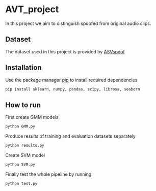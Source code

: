# AVT_project
In this project we aim to distinguish spoofed from original audio clips.

## Dataset
The dataset used in this project is provided by [ASVspoof](https://datashare.ed.ac.uk/handle/10283/3336)

## Installation
Use the package manager [pip](https://pip.pypa.io/en/stable/) to install required dependencies

```bash
pip install sklearn, numpy, pandas, scipy, librosa, seaborn
```

## How to run
First create GMM models

```bash
python GMM.py
```

Produce results of training and evaluation datasets separately

```bash
python results.py
```

Create SVM model

```bash
python SVM.py
```

Finally test the whole pipeline by running:

```bash
python test.py
```
